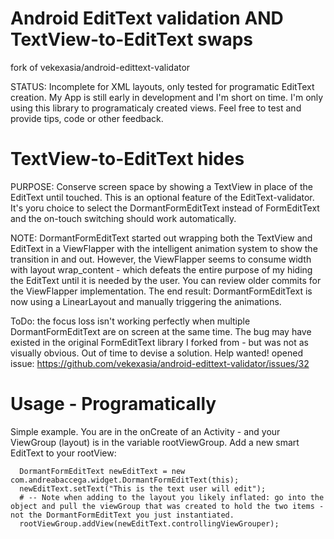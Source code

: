 # Android EditText validation AND TextView-to-EditText swaps

fork of vekexasia/android-edittext-validator


STATUS: Incomplete for XML layouts, only tested for programatic EditText creation. My App is still early in development and I'm short on time. I'm only using this library to programaticaly created views.  Feel free to test and provide tips, code or other feedback.


# TextView-to-EditText hides

PURPOSE: Conserve screen space by showing a TextView in place of the EditText until touched.  This is an optional feature of the EditText-validator. It's yoru choice to select the DormantFormEditText instead of FormEditText and the on-touch switching should work automatically.

NOTE: DormantFormEditText started out wrapping both the TextView and EditText in a ViewFlapper with the intelligent animation system to show the transition in and out.  However, the ViewFlapper seems to consume width with layout wrap_content - which defeats the entire purpose of my hiding the EditText until it is needed by the user.  You can review older commits for the ViewFlapper implementation.  The end result: DormantFormEditText is now using a LinearLayout and manually triggering the animations.

ToDo: the focus loss isn't working perfectly when multiple DormantFormEditText are on screen at the same time. The bug may have existed in the original FormEditText library I forked from - but was not as visually obvious. Out of time to devise a solution. Help wanted!  opened issue: https://github.com/vekexasia/android-edittext-validator/issues/32

# Usage - Programatically

Simple example. You are in the onCreate of an Activity - and your ViewGroup (layout) is in the variable rootViewGroup.  Add a new smart EditText to your rootView:

      DormantFormEditText newEditText = new com.andreabaccega.widget.DormantFormEditText(this);
      newEditText.setText("This is the text user will edit");
      # -- Note when adding to the layout you likely inflated: go into the object and pull the viewGroup that was created to hold the two items - not the DormantFormEditText you just instantiated.
      rootViewGroup.addView(newEditText.controllingViewGrouper);
